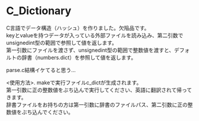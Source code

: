 # C_Dictionary
C言語でデータ構造（ハッシュ）を作りました。欠陥品です。  
keyとvalueを持つデータが入っている外部ファイルを読み込み、第二引数でunsignedint型の範囲で参照して値を返します。  
第一引数にファイルを渡さず、unsignedint型の範囲で整数値を渡すと、デフォルトの辞書（numbers.dict）を参照して値を返します。

parse.c結構イケてると思う...

<使用方法>. 
makeで実行ファイルc_dictが生成されます。  
第一引数に正の整数値をぶち込んで実行してください、英語に翻訳されて帰ってきます。  
辞書ファイルをお持ちの方は第一引数に辞書のファイルパス、第二引数に正の整数値をぶち込んでください。  
